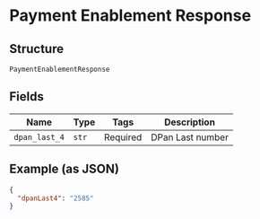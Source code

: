 
# Payment Enablement Response

## Structure

`PaymentEnablementResponse`

## Fields

| Name | Type | Tags | Description |
|  --- | --- | --- | --- |
| `dpan_last_4` | `str` | Required | DPan Last number |

## Example (as JSON)

```json
{
  "dpanLast4": "2585"
}
```

